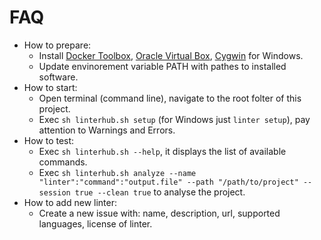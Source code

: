 # FAQ
  - How to prepare:
    - Install [Docker Toolbox], [Oracle Virtual Box], [Cygwin] for Windows.
    - Update envinorement variable PATH with pathes to installed software.
  - How to start:
    -  Open terminal (command line), navigate to the root folter of this project.
    -  Exec `sh linterhub.sh setup` (for Windows just `linter setup`), pay attention to Warnings and Errors.
  - How to test:
    - Exec `sh linterhub.sh --help`, it displays the list of available commands.
    - Exec `sh linterhub.sh analyze --name "linter":"command":"output.file" --path "/path/to/project" --session true --clean true` to analyse the project.
  - How to add new linter:
    - Create a new issue with: name, description, url, supported languages, license of linter.

   [Docker Toolbox]: <https://www.docker.com/products/docker-toolbox>
   [Oracle Virtual Box]: <https://www.virtualbox.org>
   [Cygwin]: <https://www.cygwin.com>
